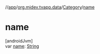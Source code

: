 //[app](../../../index.md)/[org.mjdev.tvapp.data](../index.md)/[Category](index.md)/[name](name.md)

# name

[androidJvm]\
var [name](name.md): [String](https://kotlinlang.org/api/latest/jvm/stdlib/kotlin/-string/index.html)
